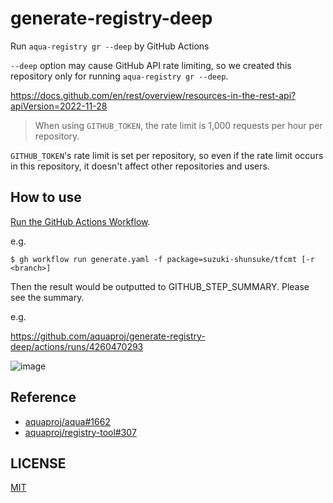 # generate-registry-deep

Run `aqua-registry gr --deep` by GitHub Actions

`--deep` option may cause GitHub API rate limiting, so we created this repository only for running `aqua-registry gr --deep`.

https://docs.github.com/en/rest/overview/resources-in-the-rest-api?apiVersion=2022-11-28

> When using `GITHUB_TOKEN`, the rate limit is 1,000 requests per hour per repository.

`GITHUB_TOKEN`'s rate limit is set per repository, so even if the rate limit occurs in this repository, it doesn't affect other repositories and users.

## How to use

[Run the GitHub Actions Workflow](https://github.com/aquaproj/generate-registry-deep/actions/workflows/generate.yaml).

e.g.

```console
$ gh workflow run generate.yaml -f package=suzuki-shunsuke/tfcmt [-r <branch>]
```

Then the result would be outputted to GITHUB_STEP_SUMMARY.
Please see the summary.

e.g.

https://github.com/aquaproj/generate-registry-deep/actions/runs/4260470293

![image](https://user-images.githubusercontent.com/13323303/221124854-3e9f25cb-34fa-4f9b-acee-8386d1a6334a.png)

## Reference

- [aquaproj/aqua#1662](https://github.com/aquaproj/aqua/pull/1662)
- [aquaproj/registry-tool#307](https://github.com/aquaproj/registry-tool/pull/307)

## LICENSE

[MIT](LICENSE)
